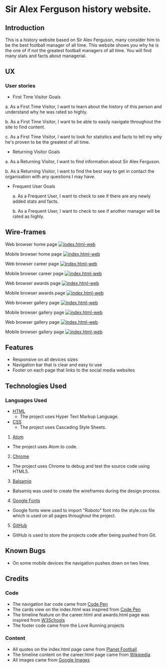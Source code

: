 # Sir Alex Ferguson history website.

## Introduction

This is a history website based on Sir Alex Ferguson, many consider him to be the best football manager of all time. This website shows you why he is the one of if not the greatest football managers of all time. You will find many stats and facts about managerial.

## UX
### User stories

 * First Time Visitor Goals

  a. As a First Time Visitor, I want to learn about the history of this person and understand why he was rated so highly.

  b. As a First Time Visitor, I want to be able to easily navigate throughout the site to find content.

  c. As a First Time Visitor, I want to look for statistics and facts to tell my why he's proven to be the greatest of all time.

 * Returning Visitor Goals

  a. As a Returning Visitor, I want to find information about Sir Alex Ferguson.

  b. As a Returning Visitor, I want to find the best way to get in contact the organisation with any questions I may have.

* Frequent User Goals

  a. As a Frequent User, I want to check to see if there are any newly added stats and facts.

  b. As a Frequent User, I want to check to see if another manager will be rated as highly.

## Wire-frames

Web browser home page
[![index.html-web](documentation-assets/wireframe-images/index.html-web.png)](documentation-assets/wireframe-images/index.html-web.png)

Mobile browser home page
[![index.html-web](documentation-assets/wireframe-images/index.html-mobile.png)](documentation-assets/wireframe-images/index.html-mobile.png)

Web browser career page
[![index.html-web](documentation-assets/wireframe-images/career.html-web.png)](documentation-assets/wireframe-images/career.html-web.png)

Mobile browser career page
[![index.html-web](documentation-assets/wireframe-images/career.html-mobile.png)](documentation-assets/wireframe-images/career.html-mobile.png)

Web browser awards page
[![index.html-web](documentation-assets/wireframe-images/awards.html-web.png)](documentation-assets/wireframe-images/awards.html-web.png)

Mobile browser awards page
[![index.html-web](documentation-assets/wireframe-images/awards.html-mobile.png)](documentation-assets/wireframe-images/awards.html-mobile.png)

Web browser gallery page
[![index.html-web](documentation-assets/wireframe-images/gallery.html-web.png)](documentation-assets/wireframe-images/gallery.html-web.png)

Mobile browser gallery page
[![index.html-web](documentation-assets/wireframe-images/gallery.html-mobile.png)](documentation-assets/wireframe-images/gallery.html-mobile.png)

Web browser gallery page
[![index.html-web](documentation-assets/wireframe-images/contact-us.html-web.png)](documentation-assets/wireframe-images/contact-us.html-web.png)

Mobile browser gallery page
[![index.html-web](documentation-assets/wireframe-images/contact-us.html-mobile.png)](documentation-assets/wireframe-images/contact-us.html-mobile.png)

## Features
 * Responsive on all devices sizes
 * Navigation bar that is clear and easy to use
 * Footer on each page that links to the social media websites

## Technologies Used

### Languages Used

* [HTML](https://en.wikipedia.org/wiki/HTML)
  * The project uses Hyper Text Markup Language.
* [CSS](https://en.wikipedia.org/wiki/CSS)
  * The project uses Cascading Style Sheets.

1. [Atom](https://atom.io/)
  * The project uses Atom to code.
2. [Chrome](https://www.google.com/intl/en_uk/chrome/)
  * The project uses Chrome to debug and test the source code using HTML5.
3. [Balsamiq](https://balsamiq.com/)
  * Balsamiq was used to create the wireframes during the design process.
4. [Google Fonts](https://fonts.google.com/)
  * Google fonts were used to import "Roboto" font into the style.css file which is used on all pages throughout the project.
5. [GitHub](https://github.com/)
  * GitHub is used to store the projects code after being pushed from Git.


## Known Bugs
 * On some mobile devices the navigation pushes down on two lines

## Credits

### Code
 * The navigation bar code came from [Code Pen](https://codepen.io/Patak/pen/QpLpOV/)
 * The cards view on the index.html was inspired from [Code Pen](https://codepen.io/mcraiganthony/pen/NxGxqm)
 * The timeline feature on the career.html and awards.html page was inspired from [W3Schools](https://www.w3schools.com/howto/howto_css_timeline.asp)
 * The footer code came from the Love Running projects

### Content
 * All quotes on the index.html page came from [Planet Football](https://www.planetfootball.com/quick-reads/19-of-the-best-quotes-about-sir-alex-ferguson-such-an-iconic-person/)
 * The timeline content on the career.html page came from [Wikipedia](https://en.wikipedia.org/wiki/Alex_Ferguson)
 * All images came from [Google Images](https://www.google.com/imghp?hl=en)
